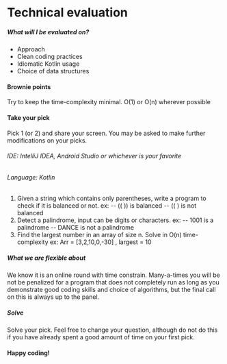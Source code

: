 # Technical evaluation
#####  What will I be evaluated on?

- Approach
 - Clean coding practices
 - Idiomatic Kotlin usage
 - Choice of data structures
#### Brownie points
Try to keep the time-complexity minimal. O(1) or O(n) wherever possible

#### Take your pick 
Pick 1 (or 2) and share your screen. You may be asked to make further modifications on your picks.
###### IDE: IntelliJ IDEA, Android Studio or whichever is your favorite
###### Language: Kotlin
1. Given a string which contains only parentheses, write a program to check if it is balanced or not.
ex: 
-- (( ))  is balanced
-- (( ) is not balanced
2. Detect a palindrome, input can be digits or characters.
 ex:
    -- 1001 is a palindrome
    -- DANCE is not a palindrome
3. Find the largest number in an array of size n. Solve in O(n) time-complexity
ex:
Arr = [3,2,10,0,-30] , largest = 10

##### What we are flexible about
We know it is an online round with time constrain. Many-a-times you will be not be penalized for a program that does not completely run as long as you demonstrate good coding skills and choice of algorithms, but the final call on this is always up to the panel.

##### Solve
Solve your pick. Feel free to change your question, although do not do this if you have already spent a good amount of time on your first pick.

#### Happy coding!
